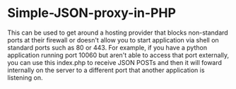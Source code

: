 # Simple-JSON-proxy-in-PHP

This can be used to get around a hosting provider that blocks non-standard ports at their firewall or doesn't allow you to start application via shell on standard ports such as 80 or 443.
For example, if you have a python application running port 10060 but aren't able to access that port externally, you can use this index.php to receive JSON POSTs and then it will foward internally on the server to a different port that another application is listening on. 
